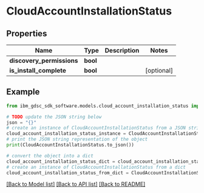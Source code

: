 # CloudAccountInstallationStatus


## Properties

Name | Type | Description | Notes
------------ | ------------- | ------------- | -------------
**discovery_permissions** | **bool** |  | 
**is_install_complete** | **bool** |  | [optional] 

## Example

```python
from ibm_gdsc_sdk_software.models.cloud_account_installation_status import CloudAccountInstallationStatus

# TODO update the JSON string below
json = "{}"
# create an instance of CloudAccountInstallationStatus from a JSON string
cloud_account_installation_status_instance = CloudAccountInstallationStatus.from_json(json)
# print the JSON string representation of the object
print(CloudAccountInstallationStatus.to_json())

# convert the object into a dict
cloud_account_installation_status_dict = cloud_account_installation_status_instance.to_dict()
# create an instance of CloudAccountInstallationStatus from a dict
cloud_account_installation_status_from_dict = CloudAccountInstallationStatus.from_dict(cloud_account_installation_status_dict)
```
[[Back to Model list]](../README.md#documentation-for-models) [[Back to API list]](../README.md#documentation-for-api-endpoints) [[Back to README]](../README.md)


